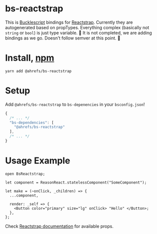 # bs-reactstrap

This is [Bucklescript](https://bucklescript.github.io/) bindings for [Reactstrap](https://reactstrap.github.io/).
Currently they are autogenerated based on propTypes. Everything complex (basically not `string` or `bool`) is just type variable.
🚧 It is not completed, we are adding bindings as we go. Doesn't follow semver at this point. 🚧

# Install, [npm](https://www.npmjs.com/package/@ahrefs/bs-reactstrap)

```
yarn add @ahrefs/bs-reactstrap
```

# Setup

Add `@ahrefs/bs-reactstrap` to `bs-depenencies` in your `bsconfig.json`!

```js
{
  /* ... */
  "bs-dependencies": [
    "@ahrefs/bs-reactstrap"
  ],
  /* ... */
}
```

# Usage Example

```re
open BsReactstrap;

let component = ReasonReact.statelessComponent("SomeComponent");

let make = (~onClick, _children) => {
  ...component,

  render: _self => {
    <Button color="primary" size="lg" onClick> "Hello" </Button>;
  },
};
```

Check [Reactstrap documentation](https://reactstrap.github.io/components/) for available props.
